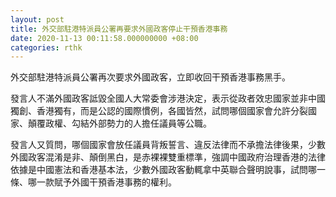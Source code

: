 ```yaml
---
layout: post
title: 外交部駐港特派員公署再要求外國政客停止干預香港事務
date: 2020-11-13 00:11:58.000000000 +08:00
categories: rthk
---
```


外交部駐港特派員公署再次要求外國政客，立即收回干預香港事務黑手。

發言人不滿外國政客詆毀全國人大常委會涉港決定，表示從政者效忠國家並非中國獨創、香港獨有，而是公認的國際慣例，各國皆然，試問哪個國家會允許分裂國家、顛覆政權、勾結外部勢力的人擔任議員等公職。

發言人又質問，哪個國家會放任議員背叛誓言、違反法律而不承擔法律後果，少數外國政客混淆是非、顛倒黑白，是赤裸裸雙重標準，強調中國政府治理香港的法律依據是中國憲法和香港基本法，少數外國政客動輒拿中英聯合聲明說事，試問哪一條、哪一款賦予外國干預香港事務的權利。
